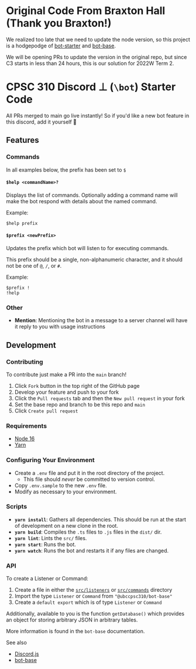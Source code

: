 # Original Code From Braxton Hall (Thank you Braxton!)
We realized too late that we need to update the node version, so this project is a 
hodgepodge of [bot-starter](https://github.com/braxtonhall/bot-starter) and [bot-base](https://github.com/braxtonhall/bot-base).

We will be opening PRs to update the version in the original repo, but since C3 starts
in less than 24 hours, this is our solution for 2022W Term 2.

# CPSC 310 Discord ⊥ (`\bot`) Starter Code

All PRs merged to main go live instantly!
So if you'd like a new bot feature in this discord, add it yourself :eyes:

## Features

### Commands
In all examples below, the prefix has been set to `$`

#### `$help <commandName>?`
Displays the list of commands.
Optionally adding a command name
will make the bot respond with details about the named command.

Example:
```
$help prefix
```

#### `$prefix <newPrefix>`
Updates the prefix which bot will listen to for executing commands.

This prefix should be a single, non-alphanumeric character,
and it should not be one of `@`, `/`, or `#`.

Example:
```
$prefix !
!help
```

### Other
- **Mention**: Mentioning the bot in a message to a server channel will have it reply to you with usage instructions

## Development

### Contributing
To contribute just make a PR into the `main` branch!

1. Click `Fork` button in the top right of the GitHub page
2. Develop your feature and push to your fork
3. Click the `Pull requests` tab and then the `New pull request` in your fork
4. Set the base repo and branch to be this repo and `main`
5. Click `Create pull request`

### Requirements
- [Node 16](https://nodejs.org/en/)
- [Yarn](https://classic.yarnpkg.com/en/docs/install)

### Configuring Your Environment
- Create a `.env` file and put it in the root directory of the project.
    - This file should _never_ be committed to version control.
- Copy `.env.sample` to the new `.env` file.
- Modify as necessary to your environment.

### Scripts
- **`yarn install`**: Gathers all dependencies. This should be run at the start of development on a new clone in the root.
- **`yarn build`**: Compiles the `.ts` files to `.js` files in the `dist/` dir.
- **`yarn lint`**: Lints the `src/` files.
- **`yarn start`**: Runs the bot.
- **`yarn watch`**: Runs the bot and restarts it if any files are changed.

### API
To create a Listener or Command:
1. Create a file in either the [`src/listeners`](./src/listeners) or [`src/commands`](./src/commands) directory
2. Import the type `Listener` or `Command` from `"@ubccpsc310/bot-base"`
3. Create a `default export` which is of type `Listener` or `Command`

Additionally, available to you is the function `getDatabase()` which provides an object for storing arbitrary JSON in arbitrary tables.

More information is found in the `bot-base` documentation.

See also
- [Discord.js](https://discord.js.org/)
- [bot-base](https://www.npmjs.com/package/@ubccpsc310/bot-base)
